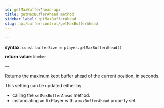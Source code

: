 ```yaml
---
id: getMaxBufferAhead-api
title: getMaxBufferAhead method
sidebar_label: getMaxBufferAhead
slug: api/buffer-control/getMaxBufferAhead
---
```


--

**syntax**: `const bufferSize = player.getMaxBufferAhead()`

**return value**: `Number`

--

Returns the maximum kept buffer ahead of the current position, in seconds.

This setting can be updated either by:

- calling the `setMaxBufferAhead` method.
- instanciating an RxPlayer with a `maxBufferAhead` property set.
